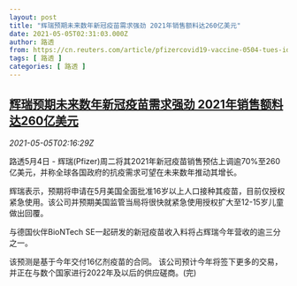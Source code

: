 ```yaml
---
layout: post
title: "辉瑞预期未来数年新冠疫苗需求强劲 2021年销售额料达260亿美元"
date: 2021-05-05T02:31:03.000Z
author: 路透
from: https://cn.reuters.com/article/pfizercovid19-vaccine-0504-tues-idCNKBS2CM055
tags: [ 路透 ]
categories: [ 路透 ]
---
```

<!--1620181863000-->
[辉瑞预期未来数年新冠疫苗需求强劲 2021年销售额料达260亿美元](https://cn.reuters.com/article/pfizercovid19-vaccine-0504-tues-idCNKBS2CM055)
------

<div>
<div><i>2021-05-05T02:16:29Z</i></div><p>路透5月4日 - 辉瑞(Pfizer)周二将其2021年新冠疫苗销售预估上调逾70%至260亿美元，并称全球各国政府的抗疫需求可望在未来数年推动其增长。</p><p>辉瑞表示，预期将申请在5月美国全面批准16岁以上人口接种其疫苗，目前仅授权紧急使用。该公司并预期美国监管当局将很快就紧急使用授权扩大至12-15岁儿童做出回覆。</p><p>与德国伙伴BioNTech SE一起研发的新冠疫苗收入料将占辉瑞今年营收的逾三分之一。</p><p>该预测是基于今年交付16亿剂疫苗的合同。 该公司预计今年将签下更多的交易，并正在与数个国家进行2022年及以后的供应磋商。(完)</p>
</div>
